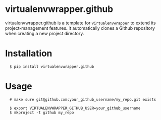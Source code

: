virtualenvwrapper.github
===========

virtualenvwrapper.github is a template for [`virtualenvwrapper`][virtualenvwrapper] to extend its project-management features. It automatically clones a Github repository when creating a new project directory.

Installation
============
```
  $ pip install virtualenvwrapper.github
```

Usage
=====
```
  # make sure git@github.com:your_github_username/my_repo.git exists    

  $ export VIRTUALENVWRAPPER_GITHUB_USER=your_github_username
  $ mkproject -t github my_repo
  
```


[virtualenvwrapper]: https://bitbucket.org/dhellmann/virtualenvwrapper